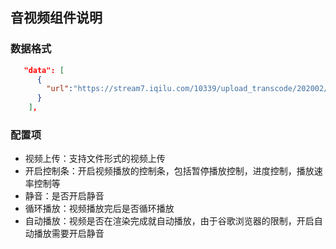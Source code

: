 ## 音视频组件说明

### 数据格式
```json
   "data": [
      {
        "url":"https://stream7.iqilu.com/10339/upload_transcode/202002/18/20200218093206z8V1JuPlpe.mp4"
      }
    ],
```
### 配置项
- 视频上传：支持文件形式的视频上传
- 开启控制条：开启视频播放的控制条，包括暂停播放控制，进度控制，播放速率控制等
- 静音：是否开启静音
- 循环播放：视频播放完后是否循环播放
- 自动播放：视频是否在渲染完成就自动播放，由于谷歌浏览器的限制，开启自动播放需要开启静音